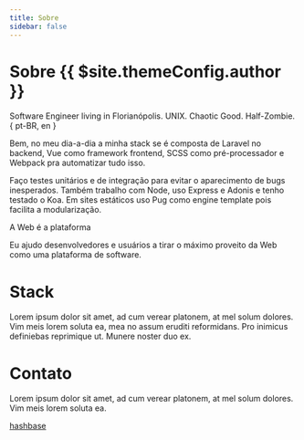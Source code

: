 ```yaml
---
title: Sobre
sidebar: false
---
```

# Sobre {{ $site.themeConfig.author }}

Software Engineer living in Florianópolis. UNIX. Chaotic Good. Half-Zombie. { pt-BR, en }

Bem, no meu dia-a-dia a minha stack se é composta de Laravel no backend, Vue como
framework frontend, SCSS como pré-processador e Webpack pra automatizar tudo
isso.

Faço testes unitários e de integração para evitar o aparecimento de bugs
inesperados. Também trabalho com Node, uso Express e Adonis e tenho testado o Koa. Em
sites estáticos uso Pug como engine template pois facilita a modularização.

A Web é a plataforma

Eu ajudo desenvolvedores e usuários a tirar o máximo proveito da Web como uma plataforma de software.

# Stack

Lorem ipsum dolor sit amet, ad cum verear platonem, at mel solum dolores. Vim meis lorem soluta ea, mea no assum eruditi reformidans. Pro inimicus definiebas reprimique ut. Munere noster duo ex.

# Contato

<Contato/>

Lorem ipsum dolor sit amet, ad cum verear platonem, at mel solum dolores. Vim meis lorem soluta ea.

[hashbase](dat://thomasgroch.hashbase.io/contato.html)